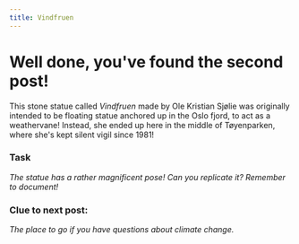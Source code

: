 ```yaml
---
title: Vindfruen
---
```


#  Well done, you've found the second post!

This stone statue called _Vindfruen_ made by Ole Kristian Sjølie was originally intended to be floating statue anchored up in the Oslo fjord, to act as a weathervane! Instead, she ended up here in the middle of Tøyenparken, where she's kept silent vigil since 1981!

### Task

_The statue has a rather magnificent pose! Can you replicate it? Remember to document!_

### Clue to next post:

_The place to go if you have questions about climate change._
